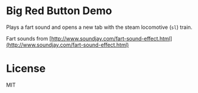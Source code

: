 # Big Red Button Demo

Plays a fart sound and opens a new tab with the steam locomotive (`sl`) train.

Fart sounds from [http://www.soundjay.com/fart-sound-effect.html](http://www.soundjay.com/fart-sound-effect.html)

# License

MIT
